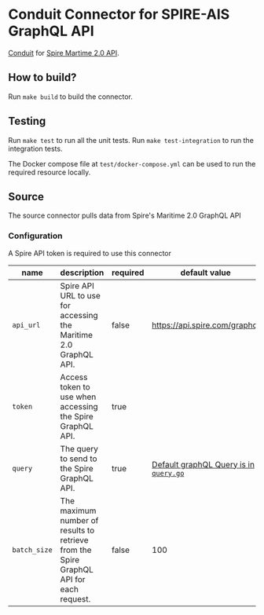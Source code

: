 # Conduit Connector for SPIRE-AIS GraphQL API
[Conduit](https://conduit.io) for [Spire Martime 2.0 API](https://documentation.spire.com/maritime-2-0/).

## How to build?
Run `make build` to build the connector.

## Testing
Run `make test` to run all the unit tests. Run `make test-integration` to run the integration tests.

The Docker compose file at `test/docker-compose.yml` can be used to run the required resource locally.

## Source
The source connector pulls data from Spire's Maritime 2.0 GraphQL API

### Configuration
A Spire API token is required to use this connector 

| name                  | description                           | required | default value |
|-----------------------|---------------------------------------|----------|---------------|
| `api_url` | Spire API URL to use for accessing the Maritime 2.0 GraphQL API. | false     | https://api.spire.com/graphql          |
| `token` | Access token to use when accessing the Spire GraphQL API. | true     |           |
| `query` | The query to send to the Spire GraphQL API. | true     |     [Default graphQL Query is in `query.go`](query.go)      |
| `batch_size` | The maximum number of results to retrieve from the Spire GraphQL API for each request. | false     |     100      |

